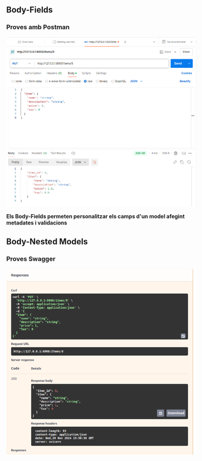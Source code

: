 
## Body-Fields
### Proves amb Postman

![captura postman](images/Captura%20Postman.png)

**Els Body-Fields permeten personalitzar els camps d'un model afegint metadates i validacions**

## Body-Nested Models
### Proves Swagger
![captura swagger](images/Captura%20%20Swagger.png)